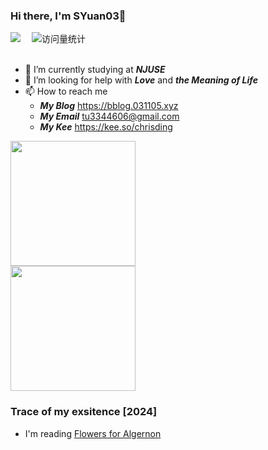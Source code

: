 ### Hi there, I'm SYuan03👋
<div>
  <a href="https://space.bilibili.com/1890244370/"><img src="https://img.shields.io/badge/Bilibili-B站-ff69b4" /></a>&emsp;
  <!-- visitor statistics logo 访问量统计徽标 -->
  <img src="https://komarev.com/ghpvc/?username=SYuan03&label=Views&color=0e75b6&style=flat" alt="访问量统计" />
</div>

<div>&nbsp;</div>

- 🔭 I’m currently studying at _**NJUSE**_
- 🤔 I’m looking for help with _**Love**_ and _**the Meaning of Life**_
- 📫 How to reach me
  - _**My Blog**_ https://bblog.031105.xyz
  - _**My Email**_ tu3344606@gmail.com
  - _**My Kee**_ https://kee.so/chrisding

<div align="left"> <img height="200px" src="https://github-readme-stats.vercel.app/api?username=SYuan03" /> </div>
<div align="left"> <img height="200px" src="https://github-readme-stats.vercel.app/api?username=SYuan03&hide_title=true&hide_border=true&show_icons=trueline_height=21&text_color=000&icon_color=000&bg_color=0,ea6161,ffc64d,fffc4d,52fa5a&theme=graywhite" /> </div>

### Trace of my exsitence [2024]
* I'm reading [Flowers for Algernon](https://book.douban.com/subject/26362836/)


